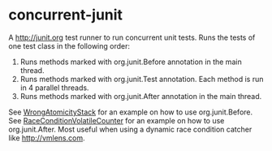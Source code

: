 # concurrent-junit
A http://junit.org test runner to run concurrent unit tests.  Runs the tests of one test class in the following order:

1. Runs methods marked with org.junit.Before annotation in the main thread.
2. Runs methods marked with org.junit.Test annotation. Each method is run in 4 parallel threads.
3. Runs methods marked with org.junit.After annotation in the main thread.  


See [WrongAtomicityStack](https://github.com/ThomasKrieger/concurrent-junit/blob/master/concurrent-junit/src/main/java/com/anarsoft/vmlens/concurrent/example/WrongAtomicityStack.java) for an example on how to use org.junit.Before. See  [RaceConditionVolatileCounter](https://github.com/ThomasKrieger/concurrent-junit/blob/master/concurrent-junit/src/main/java/com/anarsoft/vmlens/concurrent/example/RaceConditionVolatileCounter.java) for an example on how to use org.junit.After. Most useful when using a dynamic race condition catcher like http://vmlens.com.
